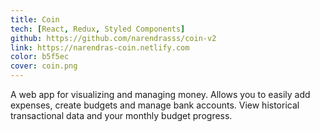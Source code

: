 ```yaml
---
title: Coin
tech: [React, Redux, Styled Components]
github: https://github.com/narendrasss/coin-v2
link: https://narendras-coin.netlify.com
color: b5f5ec
cover: coin.png
---
```


A web app for visualizing and managing money. Allows you to easily add expenses, create budgets and manage bank accounts. View historical transactional data and your monthly budget progress.